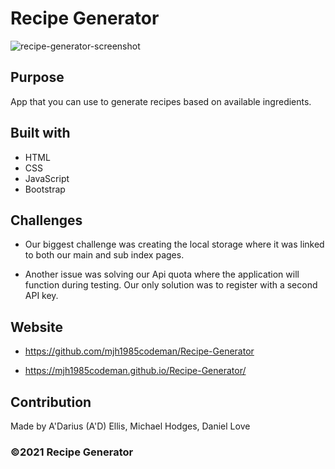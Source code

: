 # Recipe Generator

![recipe-generator-screenshot](https://user-images.githubusercontent.com/85079903/127736193-c19767a6-8fef-467d-b8ad-95bc11b00459.png)

## Purpose

App that you can use to generate recipes based on available ingredients.

## Built with

- HTML
- CSS
- JavaScript
- Bootstrap

## Challenges

- Our biggest challenge was creating the local storage where it was linked to both our main and sub index pages.

- Another issue was solving our Api quota where the application will function during testing. Our only solution was to register with a second API key.

## Website

- https://github.com/mjh1985codeman/Recipe-Generator

- https://mjh1985codeman.github.io/Recipe-Generator/

## Contribution

Made by A'Darius (A'D) Ellis, Michael Hodges, Daniel Love

### ©️2021 Recipe Generator
